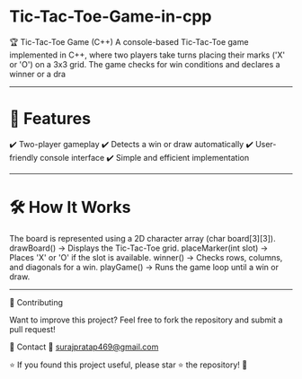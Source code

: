 # Tic-Tac-Toe-Game-in-cpp
🏆 Tic-Tac-Toe Game (C++) A console-based Tic-Tac-Toe game implemented in C++, where two players take turns placing their marks ('X' or 'O') on a 3x3 grid. The game checks for win conditions and declares a winner or a dra

---

# 🚀 Features

✔️ Two-player gameplay
✔️ Detects a win or draw automatically
✔️ User-friendly console interface
✔️ Simple and efficient implementation

---

# 🛠 How It Works

The board is represented using a 2D character array (char board[3][3]).
drawBoard() → Displays the Tic-Tac-Toe grid.
placeMarker(int slot) → Places 'X' or 'O' if the slot is available.
winner() → Checks rows, columns, and diagonals for a win.
playGame() → Runs the game loop until a win or draw.

---

🤝 Contributing

Want to improve this project? Feel free to fork the repository and submit a pull request!

📧 Contact
📩 surajpratap469@gmail.com

⭐ If you found this project useful, please star ⭐ the repository! 🚀
